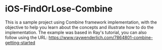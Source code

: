 # iOS-FindOrLose-Combine

This is a sample project using Combine framework implementation, with the objective to help you learn about the concepts and illustrate how to do the implementation.
The example was based in Ray's tutorial, you can also follow using the URL:
https://www.raywenderlich.com/7864801-combine-getting-started

